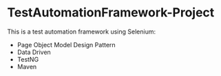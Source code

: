 # TestAutomationFramework-Project
This is a test automation framework using Selenium:
- Page Object Model Design Pattern
- Data Driven
- TestNG
- Maven

